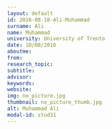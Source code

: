 ```yaml
---
layout: default 
id: 2016-08-18-Ali-Muhammad
surname: Ali
name: Muhammad
university: University of Trento
date: 18/08/2016
aboutme: 
from: 
research_topic: 
subtitle: 
advisor: 
keywords: 
website: 
img: no_picture.jpg
thumbnail: no_picture_thumb.jpg
alt: Muhammad Ali
modal-id: stud31
---
```

